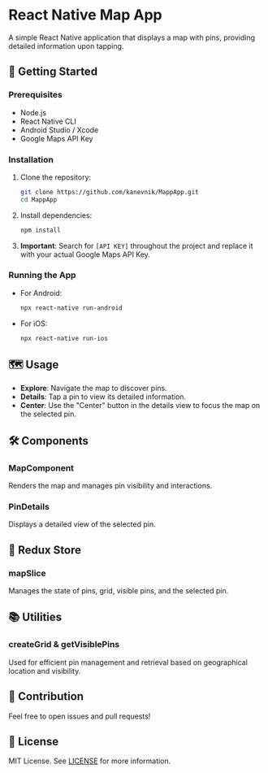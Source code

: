 # React Native Map App

A simple React Native application that displays a map with pins, providing detailed information upon tapping.

## 🚀 Getting Started

### Prerequisites

- Node.js
- React Native CLI
- Android Studio / Xcode
- Google Maps API Key

### Installation

1. Clone the repository:
   ```sh
   git clone https://github.com/kanevnik/MappApp.git
   cd MappApp
   ```
2. Install dependencies:
   ```sh
   npm install
   ```
3. **Important**: Search for `[API KEY]` throughout the project and replace it with your actual Google Maps API Key.

### Running the App

- For Android:
  ```sh
  npx react-native run-android
  ```
- For iOS:
  ```sh
  npx react-native run-ios
  ```

## 🗺️ Usage

- **Explore**: Navigate the map to discover pins.
- **Details**: Tap a pin to view its detailed information.
- **Center**: Use the "Center" button in the details view to focus the map on the selected pin.

## 🛠️ Components

### MapComponent

Renders the map and manages pin visibility and interactions.

### PinDetails

Displays a detailed view of the selected pin.

## 🔄 Redux Store

### mapSlice

Manages the state of pins, grid, visible pins, and the selected pin.

## 📚 Utilities

### createGrid & getVisiblePins

Used for efficient pin management and retrieval based on geographical location and visibility.

## 🤝 Contribution

Feel free to open issues and pull requests!

## 📜 License

MIT License. See [LICENSE](LICENSE) for more information.
